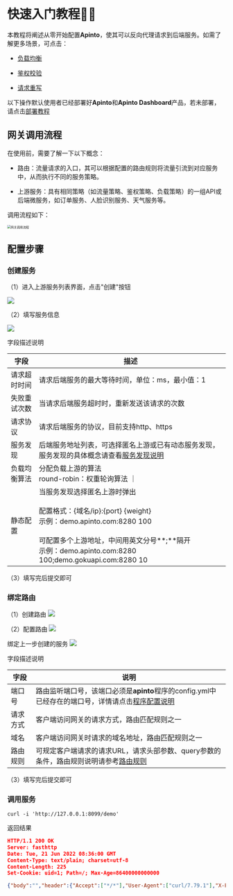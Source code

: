 # 快速入门教程🚀🚀

本教程将阐述从零开始配置**Apinto**，使其可以反向代理请求到后端服务。如需了解更多场景，可点击：
* [负载均衡](/docs/dashboard/upstream/http.md)

* [鉴权校验](/docs/dashboard/auth/auth.md)

* [请求重写](/docs/dashboard/plugins/request_rewrite.md)

以下操作默认使用者已经部署好**Apinto**和**Apinto Dashboard**产品，若未部署，请点击[部署教程](/docs/dashboard/quick/arrange.md)

## 网关调用流程

在使用前，需要了解一下以下概念：
* 路由：流量请求的入口，其可以根据配置的路由规则将流量引流到对应服务中，从而执行不同的服务策略。

* 上游服务：具有相同策略（如流量策略、鉴权策略、负载策略）的一组API或后端微服务，如订单服务、人脸识别服务、天气服务等。

调用流程如下：

<img src="http://data.eolinker.com/course/Afkuxavbc02485039e6655921bda94ab908a30c5ae84d3b.jpeg" alt="网关调用流程" style="zoom:50%;" />

## 配置步骤

### 创建服务

（1）进入上游服务列表界面，点击"创建"按钮

![](http://data.eolinker.com/course/6TSQnZd8a59f9199df82de617b1553d27fb0d0ec459a057.gif)

（2）填写服务信息

![](http://data.eolinker.com/course/N4jzuJr88a74af678119baca551eaaf806fa3224b091c0f.gif)

字段描述说明

| 字段     | 描述                                                                                                                                                                            |
|--------|-------------------------------------------------------------------------------------------------------------------------------------------------------------------------------|
| 请求超时时间 | 请求后端服务的最大等待时间，单位：ms，最小值：1                                                                                                                                                     |
| 失败重试次数 | 当请求后端服务超时时，重新发送该请求的次数                                                                                                                                                         |
| 请求协议   | 请求后端服务的协议，目前支持http、https                                                                                                                                                      |
| 服务发现   | 后端服务地址列表，可选择匿名上游或已有动态服务发现，服务发现的具体概念请查看[服务发现说明](/docs/dashboard/discovery.md)                                                                                                  |
| 负载均衡算法 | 分配负载上游的算法<br>round-robin：权重轮询算法                ｜                                                                                                                              |
| 静态配置   | 当服务发现选择匿名上游时弹出<br><br>配置格式：{域名/ip}:{port} {weight} <br> 示例：demo.apinto.com:8280 100 <br><br> 可配置多个上游地址，中间用英文分号**;**隔开<br>示例：demo.apinto.com:8280 100;demo.gokuapi.com:8280 10 |

（3）填写完后提交即可

### 绑定路由 

（1）创建路由
![](http://data.eolinker.com/course/BfIkiMXf712ad3343567e0a90c8f77b55b5f744aaec037a.gif)

（2）配置路由
![](http://data.eolinker.com/course/v2HUXH3c1d45481518c2bee7da7e8ba03e1d0b850f3c837.gif)

绑定上一步创建的服务
![](http://data.eolinker.com/course/MHVylzp0606eb76442714f7655b9cf535f151f615400cda.gif)

字段描述说明

| 字段 |说明|
|--|---|
| 端口号 |路由监听端口号，该端口必须是**apinto**程序的config.yml中已经存在的端口号，详情请点击[程序配置说明](/docs/apinto/quick/quick_course.md#程序配置说明)|
|请求方式|客户端访问网关的请求方式，路由匹配规则之一|
|域名|客户端访问网关时请求的域名地址，路由匹配规则之一|
|路由规则 | 可规定客户端请求的请求URL，请求头部参数、query参数的条件，路由规则说明请参考[路由规则](/docs/dashboard/router/http.md#路由匹配规则)|

（3）填写完后提交即可

### 调用服务
```shell
curl -i 'http://127.0.0.1:8099/demo'
```

返回结果

```json
HTTP/1.1 200 OK
Server: fasthttp
Date: Tue, 21 Jun 2022 08:36:00 GMT
Content-Type: text/plain; charset=utf-8
Content-Length: 225
Set-Cookie: uid=1; Path=/; Max-Age=86400000000000

{"body":"","header":{"Accept":["*/*"],"User-Agent":["curl/7.79.1"],"X-Forwarded-For":["127.0.0.1,127.0.0.1"]},"host":"127.0.0.1:8099","method":"GET","path":"/demo","query":{},"remote_addr":"61.144.147.89:56221","url":"/demo"}
```



